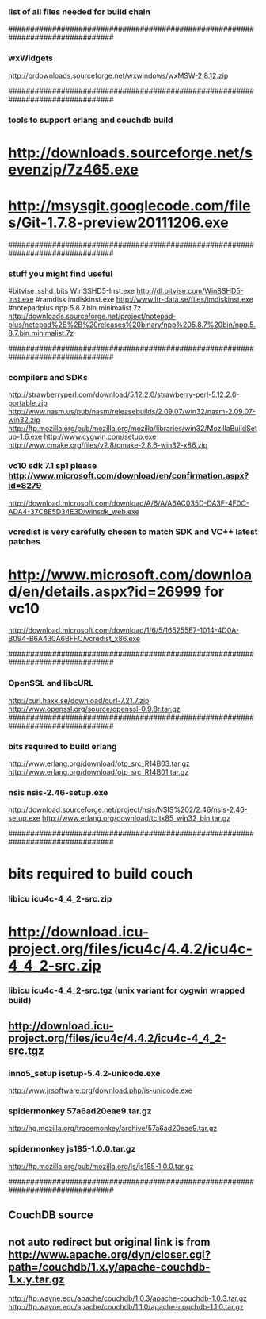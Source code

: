 ### list of all files needed for build chain ###################################
################################################################################
### wxWidgets
http://prdownloads.sourceforge.net/wxwindows/wxMSW-2.8.12.zip

################################################################################
### tools to support erlang and couchdb build
# http://downloads.sourceforge.net/sevenzip/7z465.exe
# http://msysgit.googlecode.com/files/Git-1.7.8-preview20111206.exe
################################################################################
### stuff you might find useful
#bitvise_sshd_bits		WinSSHD5-Inst.exe	http://dl.bitvise.com/WinSSHD5-Inst.exe
#ramdisk	imdiskinst.exe	http://www.ltr-data.se/files/imdiskinst.exe
#notepadplus	npp.5.8.7.bin.minimalist.7z http://downloads.sourceforge.net/project/notepad-plus/notepad%2B%2B%20releases%20binary/npp%205.8.7%20bin/npp.5.8.7.bin.minimalist.7z

################################################################################
### compilers and SDKs
http://strawberryperl.com/download/5.12.2.0/strawberry-perl-5.12.2.0-portable.zip
http://www.nasm.us/pub/nasm/releasebuilds/2.09.07/win32/nasm-2.09.07-win32.zip
http://ftp.mozilla.org/pub/mozilla.org/mozilla/libraries/win32/MozillaBuildSetup-1.6.exe
http://www.cygwin.com/setup.exe
http://www.cmake.org/files/v2.8/cmake-2.8.6-win32-x86.zip
### vc10 sdk 7.1 sp1 please http://www.microsoft.com/download/en/confirmation.aspx?id=8279
http://download.microsoft.com/download/A/6/A/A6AC035D-DA3F-4F0C-ADA4-37C8E5D34E3D/winsdk_web.exe
### vcredist is very carefully chosen to match SDK and VC++ latest patches
# http://www.microsoft.com/download/en/details.aspx?id=26999 for vc10
http://download.microsoft.com/download/1/6/5/165255E7-1014-4D0A-B094-B6A430A6BFFC/vcredist_x86.exe

################################################################################
### OpenSSL and libcURL
http://curl.haxx.se/download/curl-7.21.7.zip
http://www.openssl.org/source/openssl-0.9.8r.tar.gz
################################################################################
### bits required to build erlang
http://www.erlang.org/download/otp_src_R14B03.tar.gz
http://www.erlang.org/download/otp_src_R14B01.tar.gz
### nsis	nsis-2.46-setup.exe
http://download.sourceforge.net/project/nsis/NSIS%202/2.46/nsis-2.46-setup.exe
http://www.erlang.org/download/tcltk85_win32_bin.tar.gz

################################################################################
# bits required to build couch
### libicu	icu4c-4_4_2-src.zip
# http://download.icu-project.org/files/icu4c/4.4.2/icu4c-4_4_2-src.zip
### libicu	icu4c-4_4_2-src.tgz (unix variant for cygwin wrapped build)
## http://download.icu-project.org/files/icu4c/4.4.2/icu4c-4_4_2-src.tgz
### inno5_setup	isetup-5.4.2-unicode.exe
http://www.jrsoftware.org/download.php/is-unicode.exe
### spidermonkey	57a6ad20eae9.tar.gz
http://hg.mozilla.org/tracemonkey/archive/57a6ad20eae9.tar.gz
### spidermonkey    js185-1.0.0.tar.gz
http://ftp.mozilla.org/pub/mozilla.org/js/js185-1.0.0.tar.gz

################################################################################
## CouchDB source
## not auto redirect but original link is from http://www.apache.org/dyn/closer.cgi?path=/couchdb/1.x.y/apache-couchdb-1.x.y.tar.gz
http://ftp.wayne.edu/apache/couchdb/1.0.3/apache-couchdb-1.0.3.tar.gz
http://ftp.wayne.edu/apache/couchdb/1.1.0/apache-couchdb-1.1.0.tar.gz	
